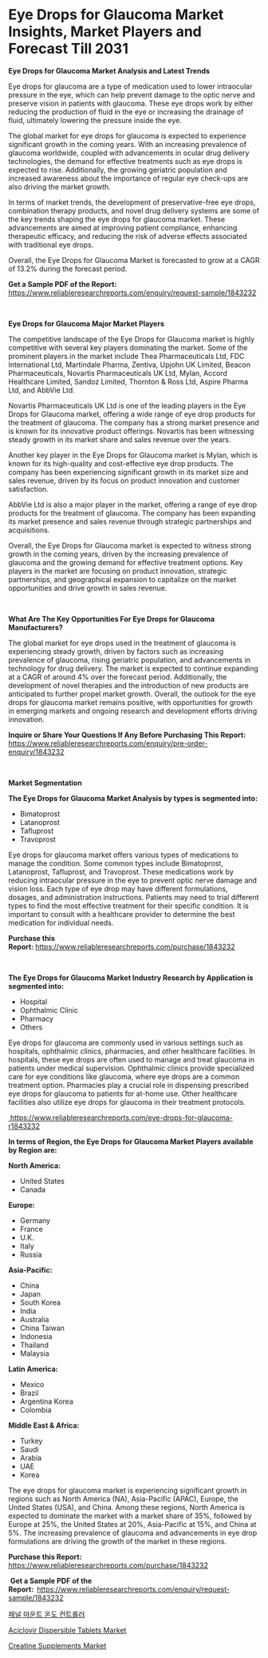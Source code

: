 <p><h1>Eye Drops for Glaucoma Market Insights, Market Players and Forecast Till 2031</h1></p><p><strong>Eye Drops for Glaucoma Market Analysis and Latest Trends</strong></p>
<p><p>Eye drops for glaucoma are a type of medication used to lower intraocular pressure in the eye, which can help prevent damage to the optic nerve and preserve vision in patients with glaucoma. These eye drops work by either reducing the production of fluid in the eye or increasing the drainage of fluid, ultimately lowering the pressure inside the eye.</p><p>The global market for eye drops for glaucoma is expected to experience significant growth in the coming years. With an increasing prevalence of glaucoma worldwide, coupled with advancements in ocular drug delivery technologies, the demand for effective treatments such as eye drops is expected to rise. Additionally, the growing geriatric population and increased awareness about the importance of regular eye check-ups are also driving the market growth.</p><p>In terms of market trends, the development of preservative-free eye drops, combination therapy products, and novel drug delivery systems are some of the key trends shaping the eye drops for glaucoma market. These advancements are aimed at improving patient compliance, enhancing therapeutic efficacy, and reducing the risk of adverse effects associated with traditional eye drops.</p><p>Overall, the Eye Drops for Glaucoma Market is forecasted to grow at a CAGR of 13.2% during the forecast period.</p></p>
<p><strong>Get a Sample PDF of the Report:&nbsp;</strong> <a href="https://www.reliableresearchreports.com/enquiry/request-sample/1843232">https://www.reliableresearchreports.com/enquiry/request-sample/1843232</a></p>
<p>&nbsp;</p>
<p><strong>Eye Drops for Glaucoma Major Market Players</strong></p>
<p><p>The competitive landscape of the Eye Drops for Glaucoma market is highly competitive with several key players dominating the market. Some of the prominent players in the market include Thea Pharmaceuticals Ltd, FDC International Ltd, Martindale Pharma, Zentiva, Upjohn UK Limited, Beacon Pharmaceuticals, Novartis Pharmaceuticals UK Ltd, Mylan, Accord Healthcare Limited, Sandoz Limited, Thornton & Ross Ltd, Aspire Pharma Ltd, and AbbVie Ltd.</p><p>Novartis Pharmaceuticals UK Ltd is one of the leading players in the Eye Drops for Glaucoma market, offering a wide range of eye drop products for the treatment of glaucoma. The company has a strong market presence and is known for its innovative product offerings. Novartis has been witnessing steady growth in its market share and sales revenue over the years.</p><p>Another key player in the Eye Drops for Glaucoma market is Mylan, which is known for its high-quality and cost-effective eye drop products. The company has been experiencing significant growth in its market size and sales revenue, driven by its focus on product innovation and customer satisfaction.</p><p>AbbVie Ltd is also a major player in the market, offering a range of eye drop products for the treatment of glaucoma. The company has been expanding its market presence and sales revenue through strategic partnerships and acquisitions.</p><p>Overall, the Eye Drops for Glaucoma market is expected to witness strong growth in the coming years, driven by the increasing prevalence of glaucoma and the growing demand for effective treatment options. Key players in the market are focusing on product innovation, strategic partnerships, and geographical expansion to capitalize on the market opportunities and drive growth in sales revenue.</p></p>
<p>&nbsp;</p>
<p><strong>What Are The Key Opportunities For Eye Drops for Glaucoma Manufacturers?</strong></p>
<p><p>The global market for eye drops used in the treatment of glaucoma is experiencing steady growth, driven by factors such as increasing prevalence of glaucoma, rising geriatric population, and advancements in technology for drug delivery. The market is expected to continue expanding at a CAGR of around 4% over the forecast period. Additionally, the development of novel therapies and the introduction of new products are anticipated to further propel market growth. Overall, the outlook for the eye drops for glaucoma market remains positive, with opportunities for growth in emerging markets and ongoing research and development efforts driving innovation.</p></p>
<p><strong>Inquire or Share Your Questions If Any Before Purchasing This Report:</strong> <a href="https://www.reliableresearchreports.com/enquiry/pre-order-enquiry/1843232">https://www.reliableresearchreports.com/enquiry/pre-order-enquiry/1843232</a></p>
<p>&nbsp;</p>
<p><strong>Market Segmentation</strong></p>
<p><strong>The Eye Drops for Glaucoma Market Analysis by types is segmented into:</strong></p>
<p><ul><li>Bimatoprost</li><li>Latanoprost</li><li>Tafluprost</li><li>Travoprost</li></ul></p>
<p><p>Eye drops for glaucoma market offers various types of medications to manage the condition. Some common types include Bimatoprost, Latanoprost, Tafluprost, and Travoprost. These medications work by reducing intraocular pressure in the eye to prevent optic nerve damage and vision loss. Each type of eye drop may have different formulations, dosages, and administration instructions. Patients may need to trial different types to find the most effective treatment for their specific condition. It is important to consult with a healthcare provider to determine the best medication for individual needs.</p></p>
<p><strong>Purchase this Report:&nbsp;</strong><a href="https://www.reliableresearchreports.com/purchase/1843232">https://www.reliableresearchreports.com/purchase/1843232</a></p>
<p>&nbsp;</p>
<p><strong>The Eye Drops for Glaucoma Market Industry Research by Application is segmented into:</strong></p>
<p><ul><li>Hospital</li><li>Ophthalmic Clinic</li><li>Pharmacy</li><li>Others</li></ul></p>
<p><p>Eye drops for glaucoma are commonly used in various settings such as hospitals, ophthalmic clinics, pharmacies, and other healthcare facilities. In hospitals, these eye drops are often used to manage and treat glaucoma in patients under medical supervision. Ophthalmic clinics provide specialized care for eye conditions like glaucoma, where eye drops are a common treatment option. Pharmacies play a crucial role in dispensing prescribed eye drops for glaucoma to patients for at-home use. Other healthcare facilities also utilize eye drops for glaucoma in their treatment protocols.</p></p>
<p><a href="https://www.reliableresearchreports.com/eye-drops-for-glaucoma-r1843232">&nbsp;https://www.reliableresearchreports.com/eye-drops-for-glaucoma-r1843232</a></p>
<p><strong>In terms of Region, the Eye Drops for Glaucoma Market Players available by Region are:</strong></p>
<p>
    <p> <strong> North America: </strong>
        <ul>
            <li>United States</li>
            <li>Canada</li>
        </ul>
        </p> 
    <p> <strong> Europe: </strong>
        <ul>
            <li>Germany</li>
            <li>France</li>
            <li>U.K.</li>
            <li>Italy</li>
            <li>Russia</li>
        </ul>
        </p> 
    <p> <strong> Asia-Pacific: </strong>
        <ul>
            <li>China</li>
            <li>Japan</li>
            <li>South Korea</li>
            <li>India</li>
            <li>Australia</li>
            <li>China Taiwan</li>
            <li>Indonesia</li>
            <li>Thailand</li>
            <li>Malaysia</li>
        </ul>
        </p> 
    <p> <strong> Latin America: </strong>
        <ul>
            <li>Mexico</li>
            <li>Brazil</li>
            <li>Argentina Korea</li>
            <li>Colombia</li>
        </ul>
        </p> 
    <p> <strong> Middle East & Africa: </strong>
        <ul>
            <li>Turkey</li>
            <li>Saudi</li>
            <li>Arabia</li>
            <li>UAE</li>
            <li>Korea</li>
        </ul>
    </p>
    </p>
<p><p>The eye drops for glaucoma market is experiencing significant growth in regions such as North America (NA), Asia-Pacific (APAC), Europe, the United States (USA), and China. Among these regions, North America is expected to dominate the market with a market share of 35%, followed by Europe at 25%, the United States at 20%, Asia-Pacific at 15%, and China at 5%. The increasing prevalence of glaucoma and advancements in eye drop formulations are driving the growth of the market in these regions.</p></p>
<p><strong>Purchase this Report: </strong><a href="https://www.reliableresearchreports.com/purchase/1843232">https://www.reliableresearchreports.com/purchase/1843232</a></p>
<p>&nbsp;<strong>Get a Sample PDF of the Report:&nbsp;&nbsp;</strong><a href="https://www.reliableresearchreports.com/enquiry/request-sample/1843232">https://www.reliableresearchreports.com/enquiry/request-sample/1843232</a></p>
<p><strong></strong></p>
<p><p><a href="https://medium.com/@christianlarkinus/%ED%8C%A8%EB%84%90-%EB%A7%88%EC%9A%B4%ED%8A%B8-%EC%98%A8%EB%8F%84-%EC%A1%B0%EC%A0%88%EA%B8%B0-%EC%8B%9C%EC%9E%A5-%EC%8B%9C%EC%9E%A5-%EC%A0%90%EC%9C%A0%EC%9C%A8-%EC%8B%9C%EC%9E%A5-%ED%8A%B8%EB%A0%8C%EB%93%9C-%EB%B0%8F-%EB%AF%B8%EB%9E%98-%EC%84%B1%EC%9E%A5-%ED%83%90%EC%83%89-c86c055e4ee6">패널 마운트 온도 컨트롤러</a></p><p><a href="https://www.linkedin.com/pulse/aciclovir-dispersible-tabletsnbspmarket-focuses-market-share-wawke">Aciclovir Dispersible Tablets Market</a></p><p><a href="https://www.linkedin.com/pulse/creatine-supplements-market-research-report-its-history-forecast-yf9ne">Creatine Supplements Market</a></p></p>